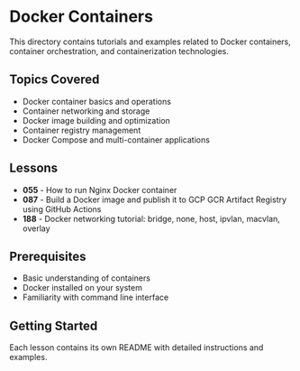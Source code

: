# Docker Containers

This directory contains tutorials and examples related to Docker containers, container orchestration, and containerization technologies.

## Topics Covered

- Docker container basics and operations
- Container networking and storage
- Docker image building and optimization
- Container registry management
- Docker Compose and multi-container applications

## Lessons

- **055** - How to run Nginx Docker container
- **087** - Build a Docker image and publish it to GCP GCR Artifact Registry using GitHub Actions  
- **188** - Docker networking tutorial: bridge, none, host, ipvlan, macvlan, overlay

## Prerequisites

- Basic understanding of containers
- Docker installed on your system
- Familiarity with command line interface

## Getting Started

Each lesson contains its own README with detailed instructions and examples.
